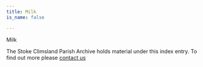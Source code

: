 ```yaml
---
title: Milk
is_name: false

---
```


Milk


The Stoke Climsland Parish Archive holds material under this index entry. To find out more please [contact us](/contact/)
